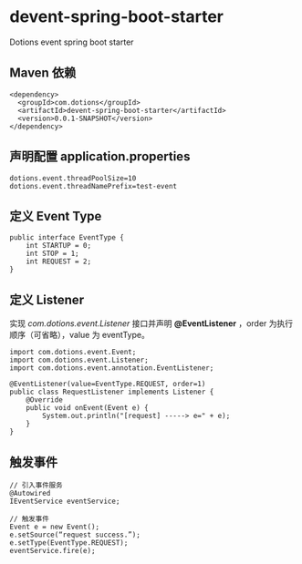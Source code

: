 # devent-spring-boot-starter
Dotions event spring boot starter


## Maven 依赖
```
<dependency>
  <groupId>com.dotions</groupId>
  <artifactId>devent-spring-boot-starter</artifactId>
  <version>0.0.1-SNAPSHOT</version>
</dependency>
```

## 声明配置 application.properties 
```
dotions.event.threadPoolSize=10
dotions.event.threadNamePrefix=test-event
```

## 定义 Event Type
```
public interface EventType {
	int STARTUP = 0;
	int STOP = 1;
	int REQUEST = 2;
}
```

## 定义 Listener
实现 *com.dotions.event.Listener* 接口并声明 **@EventListener** ，order 为执行顺序（可省略），value 为 eventType。
```
import com.dotions.event.Event;
import com.dotions.event.Listener;
import com.dotions.event.annotation.EventListener;

@EventListener(value=EventType.REQUEST, order=1)
public class RequestListener implements Listener {
	@Override
	public void onEvent(Event e) {
		System.out.println("[request] -----> e=" + e);
	}
}
```

## 触发事件
```
// 引入事件服务
@Autowired
IEventService eventService;

// 触发事件
Event e = new Event();
e.setSource(“request success.”);
e.setType(EventType.REQUEST);
eventService.fire(e);
```
